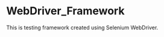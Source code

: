 WebDriver_Framework
===================

This is testing framework created using Selenium WebDriver.
